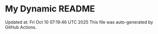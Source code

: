 # My Dynamic README
Updated at: Fri Oct 10 07:19:46 UTC 2025
This file was auto-generated by GitHub Actions.
